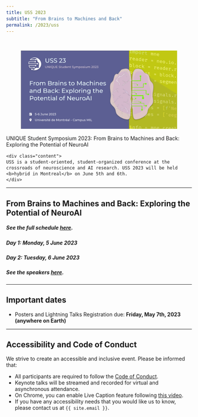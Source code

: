 ```yaml
---
title: USS 2023
subtitle: "From Brains to Machines and Back"
permalink: /2023/uss
---
```


<br>


<div class="card">
<div class="card-image">
    <figure class="image is-5by2">
    <img src="/assets/img/USS2023/banner.png" alt="USS 2023">
    </figure>
</div>
<div class="card-content">
    <div class="media">
    <div class="media-content">
        <p class="title is-4">UNIQUE Student Symposium 2023: From Brains to Machines and Back: Exploring the Potential of NeuroAI</p>
    </div>
    </div>

    <div class="content">
    USS is a student-oriented, student-organized conference at the crossroads of neuroscience and AI research. USS 2023 will be held <b>hybrid in Montreal</b> on June 5th and 6th.
    </div>
</div>
</div>

---

## From Brains to Machines and Back: Exploring the Potential of NeuroAI

##### See the full schedule [here](schedule).
##### Day 1: Monday, 5 June 2023
##### Day 2: Tuesday, 6 June 2023
##### See the speakers [here](speakers).

---

## Important dates

* Posters and Lightning Talks Registration due: <b>Friday, May 7th, 2023 (anywhere on Earth)</b>
<!-- * Registration is closed. Thanks for joining us! -->

<!-- ---

## Accepted Posters and Lightning Talks

Accepted submissions can be accessed <a href="/2023/posters-talks.html">here</a>.
-->

---

## Accessibility and Code of Conduct

We strive to create an accessible and inclusive event. Please be informed that:

- All participants are required to follow the [Code of Conduct](coc).
- Keynote talks will be streamed and recorded for virtual and asynchronous attendance.
- On Chrome, you can enable Live Caption feature following [this video](https://www.youtube.com/embed/KDP8a5s8yaU).
- If you have any accessibility needs that you would like us to know, please contact us at `{{ site.email }}`.

<!--
---
# The UNIQUE Student Symposium 2023 is coming soon!

## Reading list

The reading list will be posted [here](/2023/resources.html).

-->
